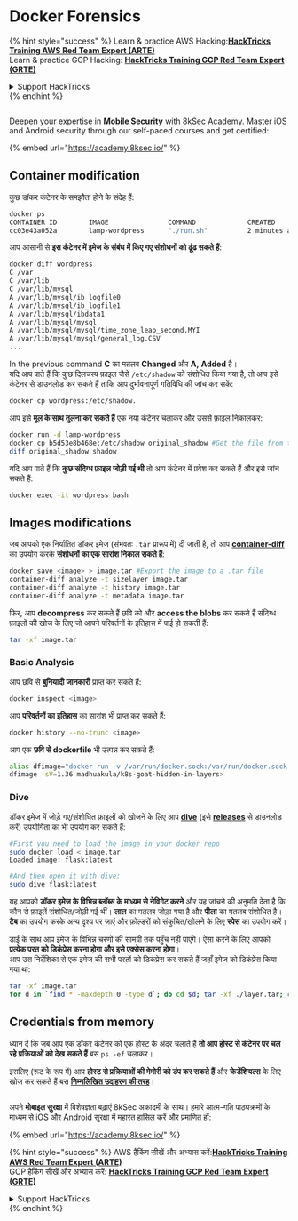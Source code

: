 # Docker Forensics

{% hint style="success" %}
Learn & practice AWS Hacking:<img src="/.gitbook/assets/arte.png" alt="" data-size="line">[**HackTricks Training AWS Red Team Expert (ARTE)**](https://training.hacktricks.xyz/courses/arte)<img src="/.gitbook/assets/arte.png" alt="" data-size="line">\
Learn & practice GCP Hacking: <img src="/.gitbook/assets/grte.png" alt="" data-size="line">[**HackTricks Training GCP Red Team Expert (GRTE)**<img src="/.gitbook/assets/grte.png" alt="" data-size="line">](https://training.hacktricks.xyz/courses/grte)

<details>

<summary>Support HackTricks</summary>

* Check the [**subscription plans**](https://github.com/sponsors/carlospolop)!
* **Join the** 💬 [**Discord group**](https://discord.gg/hRep4RUj7f) or the [**telegram group**](https://t.me/peass) or **follow** us on **Twitter** 🐦 [**@hacktricks\_live**](https://twitter.com/hacktricks\_live)**.**
* **Share hacking tricks by submitting PRs to the** [**HackTricks**](https://github.com/carlospolop/hacktricks) and [**HackTricks Cloud**](https://github.com/carlospolop/hacktricks-cloud) github repos.

</details>
{% endhint %}

<figure><img src="/.gitbook/assets/image (2).png" alt=""><figcaption></figcaption></figure>

Deepen your expertise in **Mobile Security** with 8kSec Academy. Master iOS and Android security through our self-paced courses and get certified:

{% embed url="https://academy.8ksec.io/" %}

## Container modification

कुछ डॉकर कंटेनर के समझौता होने के संदेह हैं:
```bash
docker ps
CONTAINER ID        IMAGE               COMMAND             CREATED             STATUS              PORTS               NAMES
cc03e43a052a        lamp-wordpress      "./run.sh"          2 minutes ago       Up 2 minutes        80/tcp              wordpress
```
आप आसानी से **इस कंटेनर में इमेज के संबंध में किए गए संशोधनों को ढूंढ सकते हैं**:
```bash
docker diff wordpress
C /var
C /var/lib
C /var/lib/mysql
A /var/lib/mysql/ib_logfile0
A /var/lib/mysql/ib_logfile1
A /var/lib/mysql/ibdata1
A /var/lib/mysql/mysql
A /var/lib/mysql/mysql/time_zone_leap_second.MYI
A /var/lib/mysql/mysql/general_log.CSV
...
```
In the previous command **C** का मतलब **Changed** और **A,** **Added** है।\
यदि आप पाते हैं कि कुछ दिलचस्प फ़ाइल जैसे `/etc/shadow` को संशोधित किया गया है, तो आप इसे कंटेनर से डाउनलोड कर सकते हैं ताकि आप दुर्भावनापूर्ण गतिविधि की जांच कर सकें:
```bash
docker cp wordpress:/etc/shadow.
```
आप इसे **मूल के साथ तुलना कर सकते हैं** एक नया कंटेनर चलाकर और उससे फ़ाइल निकालकर:
```bash
docker run -d lamp-wordpress
docker cp b5d53e8b468e:/etc/shadow original_shadow #Get the file from the newly created container
diff original_shadow shadow
```
यदि आप पाते हैं कि **कुछ संदिग्ध फ़ाइल जोड़ी गई थी** तो आप कंटेनर में प्रवेश कर सकते हैं और इसे जांच सकते हैं:
```bash
docker exec -it wordpress bash
```
## Images modifications

जब आपको एक निर्यातित डॉकर इमेज (संभवतः `.tar` प्रारूप में) दी जाती है, तो आप [**container-diff**](https://github.com/GoogleContainerTools/container-diff/releases) का उपयोग करके **संशोधनों का एक सारांश निकाल सकते हैं**:
```bash
docker save <image> > image.tar #Export the image to a .tar file
container-diff analyze -t sizelayer image.tar
container-diff analyze -t history image.tar
container-diff analyze -t metadata image.tar
```
फिर, आप **decompress** कर सकते हैं छवि को और **access the blobs** कर सकते हैं संदिग्ध फ़ाइलों की खोज के लिए जो आपने परिवर्तनों के इतिहास में पाई हो सकती हैं:
```bash
tar -xf image.tar
```
### Basic Analysis

आप छवि से **बुनियादी जानकारी** प्राप्त कर सकते हैं:
```bash
docker inspect <image>
```
आप **परिवर्तनों का इतिहास** का सारांश भी प्राप्त कर सकते हैं:
```bash
docker history --no-trunc <image>
```
आप एक **छवि से dockerfile** भी उत्पन्न कर सकते हैं:
```bash
alias dfimage="docker run -v /var/run/docker.sock:/var/run/docker.sock --rm alpine/dfimage"
dfimage -sV=1.36 madhuakula/k8s-goat-hidden-in-layers>
```
### Dive

डॉकर इमेज में जोड़े गए/संशोधित फ़ाइलों को खोजने के लिए आप [**dive**](https://github.com/wagoodman/dive) (इसे [**releases**](https://github.com/wagoodman/dive/releases/tag/v0.10.0) से डाउनलोड करें) उपयोगिता का भी उपयोग कर सकते हैं:
```bash
#First you need to load the image in your docker repo
sudo docker load < image.tar                                                                                                                                                                                                         1 ⨯
Loaded image: flask:latest

#And then open it with dive:
sudo dive flask:latest
```
यह आपको **डॉकर इमेज के विभिन्न ब्लॉब्स के माध्यम से नेविगेट करने** और यह जांचने की अनुमति देता है कि कौन से फ़ाइलें संशोधित/जोड़ी गई थीं। **लाल** का मतलब जोड़ा गया है और **पीला** का मतलब संशोधित है। **टैब** का उपयोग करके अन्य दृश्य पर जाएं और फ़ोल्डरों को संकुचित/खोलने के लिए **स्पेस** का उपयोग करें।

डाई के साथ आप इमेज के विभिन्न चरणों की सामग्री तक पहुँच नहीं पाएंगे। ऐसा करने के लिए आपको **प्रत्येक परत को डिकंप्रेस करना होगा और इसे एक्सेस करना होगा**।\
आप उस निर्देशिका से एक इमेज की सभी परतों को डिकंप्रेस कर सकते हैं जहाँ इमेज को डिकंप्रेस किया गया था:
```bash
tar -xf image.tar
for d in `find * -maxdepth 0 -type d`; do cd $d; tar -xf ./layer.tar; cd ..; done
```
## Credentials from memory

ध्यान दें कि जब आप एक डॉकर कंटेनर को एक होस्ट के अंदर चलाते हैं **तो आप होस्ट से कंटेनर पर चल रहे प्रक्रियाओं को देख सकते हैं** बस `ps -ef` चलाकर।

इसलिए (रूट के रूप में) आप **होस्ट से प्रक्रियाओं की मेमोरी को डंप कर सकते हैं** और **क्रेडेंशियल्स** के लिए खोज कर सकते हैं बस [**निम्नलिखित उदाहरण की तरह**](../../linux-hardening/privilege-escalation/#process-memory)।

<figure><img src="/.gitbook/assets/image (2).png" alt=""><figcaption></figcaption></figure>

अपने **मोबाइल सुरक्षा** में विशेषज्ञता बढ़ाएं 8kSec अकादमी के साथ। हमारे आत्म-गति पाठ्यक्रमों के माध्यम से iOS और Android सुरक्षा में महारत हासिल करें और प्रमाणित हों:

{% embed url="https://academy.8ksec.io/" %}

{% hint style="success" %}
AWS हैकिंग सीखें और अभ्यास करें:<img src="/.gitbook/assets/arte.png" alt="" data-size="line">[**HackTricks Training AWS Red Team Expert (ARTE)**](https://training.hacktricks.xyz/courses/arte)<img src="/.gitbook/assets/arte.png" alt="" data-size="line">\
GCP हैकिंग सीखें और अभ्यास करें: <img src="/.gitbook/assets/grte.png" alt="" data-size="line">[**HackTricks Training GCP Red Team Expert (GRTE)**<img src="/.gitbook/assets/grte.png" alt="" data-size="line">](https://training.hacktricks.xyz/courses/grte)

<details>

<summary>Support HackTricks</summary>

* [**सदस्यता योजनाओं**](https://github.com/sponsors/carlospolop) की जांच करें!
* **हमारे** 💬 [**Discord समूह**](https://discord.gg/hRep4RUj7f) या [**टेलीग्राम समूह**](https://t.me/peass) में शामिल हों या **हमें** **Twitter** 🐦 [**@hacktricks\_live**](https://twitter.com/hacktricks\_live)** पर फॉलो करें।**
* हैकिंग ट्रिक्स साझा करें [**HackTricks**](https://github.com/carlospolop/hacktricks) और [**HackTricks Cloud**](https://github.com/carlospolop/hacktricks-cloud) गिटहब रिपोजिटरी में PR सबमिट करके।

</details>
{% endhint %}
